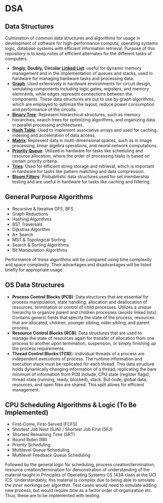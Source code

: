 # DSA

## Data Structures
Culmination of common data structures and algorithms for usage in development of software for high-performance compute, operating systems logic, database systems with efficient information retrieval. Purpose of this repository is to keep notes of efficient alternates for the different tasks of computers.

* **Singly, Doubly, Circular [Linked List](https://en.wikipedia.org/wiki/Linked_list)**: useful for dynamic memory management and in the implementation of queues and stacks, used in hardware for managing hardware tasks and processing data.
* [**Graph**](https://en.wikipedia.org/wiki/Graph_(abstract_data_type)):
Used extensively in hardware environments for circuit design, simulating components including logic gates, registers, and memory elemnents, while edges represent connections between the components. These data structures are put to use by graph algorithms, which are employed to optimize the layout, reduce power consumption and performance of the circuits.
* **[Binary Tree](https://en.wikipedia.org/wiki/Binary_tree#:~:text=In%20computer%20science%2C%20a%20binary,child%20and%20the%20right%20child.)**: Represent hierarchical structures, such as memory hierarchies, search trees for optimizing algorithms, and organizing data in parallel processing architectures.
* **[Hash Table](https://en.wikipedia.org/wiki/Hash_table)**: Used to implement associative arrays and used for caching, indexing and acceleration of data access.
* **[Matrix](https://en.wikipedia.org/wiki/Matrix_(mathematics))**: Represent data in multi-dimensional spaces, such as in image processing, linear algebra operations, and neural network computations.
* **[Priority Queue](https://en.wikipedia.org/wiki/Priority_queue)**: Utilized in hardware for tasks like scheduling and resource allocation, where the order of processing tasks is based on certain priority criteria.
* **[Tries](https://en.wikipedia.org/wiki/Trie)**: Used for efficient string storage and retrieval, which is important in hardware for tasks like pattern matching and data compression.
* **[Bloom Filters](https://en.wikipedia.org/wiki/Bloom_filter)**: Probabilistic data structures used for set membership testing and are useful in hardware for tasks like caching and filtering.

## General Purpose Algorithms
* Recursive & Iterative DFS, BFS
* Graph Reductions
* Hashing Algorithms
* BST Traversals
* Dijkstras Algorithm
* A* Search
* MST & Topological Sorting
* Search & Sorting Algorithms
* Bit Manipulation Algorithms

Performance of these algorithms will be compared using time complexity and space complexity. Their advantages and disadvantages will be listed briefly for appropriate usage.


## OS Data Structures
* **Process Control Blocks (PCB)**: Data structures that are essential for process manipulation, state handling, allocation and deallocation of resources, termination or control of child processes. Utilizes a unique hierarchy to organize parent and children processes (avoids linked lists). Contains generic fields that specify the state of the process, resources that are allocated, children, younger sibling, older sibling, and parent process.
* **Resource Control Blocks (RCB)**: Data structures that are used to manage the state of resources again for transfer of allocation from one process to another upon termination, suspension, or simply finishing up the process requirements.
* **Thread Control Blocks (TCB)**): Individual threads of a process are independent executions of process. The runtime information and execution stack must be replicated for each thread. This data structure holds dynamically changing information of a thread, replicating the bare minimum of information from PCB include, CPU state (register flags), thread state (running, ready, blocked), stack. But code, global data, resources, and open files are shared. This split allows for efficient management.

## CPU Scheduling Algorithms & Logic (To Be Implemented)
- First-Come, First-Served (FCFS)
- Shortest Job Next (SJN) / Shortest Job First (SFJ)
- Shortest Remaining Time (SRT)
- Round Robin (RR)
- Priority Scheduling
- Multilevel Queue Scheduling
- Multilevel Feedback Queue Scheduling

Followed by the general logic for scheduling, process creation/termination, resource creation/termination for demonstration of understanding of the material taught in Principles of Operating Systems CS 143A class at the UCI ICS. Understandably, this material is complex due to being able to simulate the inner workings per algorithm. Test cases would need to simulate adding new process, but would require *time* as a factor order of organization etc. Thus, these are to be implemented with testing.
